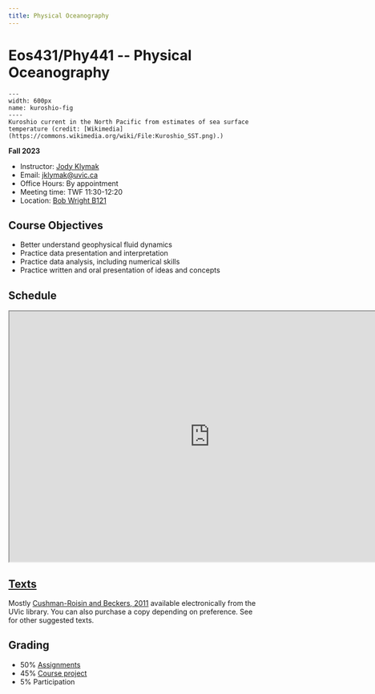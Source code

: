 ```yaml
---
title: Physical Oceanography
---
```


# Eos431/Phy441 -- Physical Oceanography

```{figure} images/Kuroshio_SST.png
---
width: 600px
name: kuroshio-fig
----
Kuroshio current in the North Pacific from estimates of sea surface temperature (credit: [Wikimedia](https://commons.wikimedia.org/wiki/File:Kuroshio_SST.png).)
```


__Fall 2023__

  - Instructor: [Jody Klymak](http://web.uvic.ca/~jklymak)
  - Email: [jklymak@uvic.ca](mailto:jklymak@uvic.ca)
  - Office Hours: By appointment
  - Meeting time:  TWF 11:30-12:20
  - Location:  [Bob Wright B121](https://www.uvic.ca/search/maps-buildings/buildings/bob-wright-centre-ocean-earth-and-atmospheric-sciences.php)

## Course Objectives

- Better understand geophysical fluid dynamics
- Practice data presentation and interpretation
- Practice data analysis, including numerical skills
- Practice written and oral presentation of ideas and concepts

## Schedule

<iframe src="https://docs.google.com/spreadsheets/d/e/2PACX-1vSsXfZWS6bEAlcr7JjZBvQ_aLIImhPL2A0hOomNbgjELG5snPKgtbGTGGGjujbHAQi-opGILojRYFq7/pubhtml?gid=0&amp;single=true&amp;widget=true&amp;headers=false" width=800; height=500></iframe>


## [Texts](texts)

Mostly [Cushman-Roisin and Beckers, 2011](https://www-sciencedirect-com.ezproxy.library.uvic.ca/bookseries/international-geophysics/vol/101/suppl/C) available electronically from the UVic library.  You can also purchase a copy depending on preference.  See <texts> for other suggested texts.

## Grading

- 50% [Assignments](assignments/index)
- 45% [Course project](project/index)
- 5% Participation

